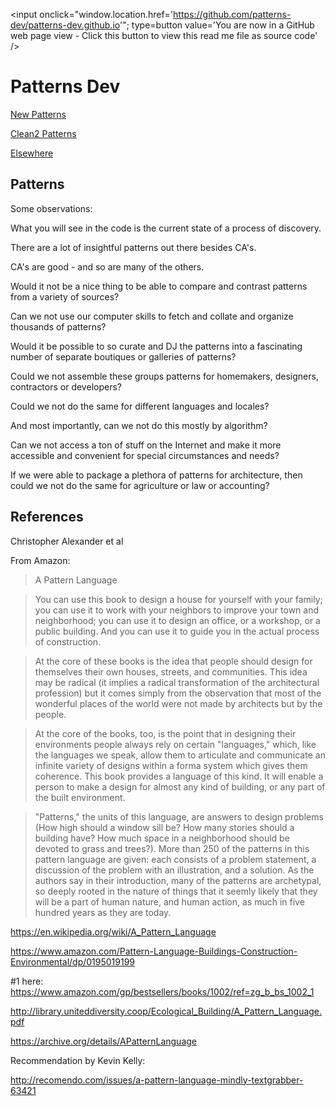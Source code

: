 <span style=display:none; >[You are now in a GitHub source code view - click this link to view this read me file as a web page]( https://patterns-dev.github.io/ "View file as a web page." ) </span>
<input onclick="window.location.href='https://github.com/patterns-dev/patterns-dev.github.io'"; type=button  value='You are now in a GitHub web page view - Click this button to view this read me file as source code' />


Patterns Dev
===

[New Patterns]( https://patterns-dev.github.io/patterns/newpat/newpat0/new-patterns-introduction.htm )

[Clean2 Patterns]( https://patterns-dev.github.io/patterns/clean2/patterns.htm )

[Elsewhere]( http://caper.ws/patterns/ )

## Patterns

Some observations:

What you will see in the code is the current state of a process of discovery.

There are a lot of insightful patterns out there besides CA's. 

CA's are good -  and so are many of the others.

Would it not be a nice thing to be able to compare and contrast patterns from a variety of sources?

Can we not use our computer skills to fetch and collate and organize thousands of patterns?

Would it be possible to so curate and DJ the patterns into a fascinating number of separate boutiques or galleries of patterns?

Could we not assemble these groups patterns for homemakers, designers, contractors or developers?

Could we not do the same for different languages and locales?

And most importantly, can we not do this mostly by algorithm?

Can we not access a ton of stuff on the Internet and make it more accessible and convenient for special circumstances and needs?

If we were able to package a plethora of patterns for architecture, then could we not do the same for agriculture or law or accounting?

## References

Christopher Alexander et al

From Amazon: 

> A Pattern Language

> You can use this book to design a house for yourself with your family; you can use it to work with your neighbors to improve your town and neighborhood; you can use it to design an office, or a workshop, or a public building. And you can use it to guide you in the actual process of construction. 
 
> At the core of these books is the idea that people should design for themselves their own houses, streets, and communities. This idea may be radical (it implies a radical transformation of the architectural profession) but it comes simply from the observation that most of the wonderful places of the world were not made by architects but by the people. 
 
> At the core of the books, too, is the point that in designing their environments people always rely on certain "languages," which, like the languages we speak, allow them to articulate and communicate an infinite variety of designs within a forma system which gives them coherence. This book provides a language of this kind. It will enable a person to make a design for almost any kind of building, or any part of the built environment. 
 
> "Patterns," the units of this language, are answers to design problems (How high should a window sill be? How many stories should a building have? How much space in a neighborhood should be devoted to grass and trees?). More than 250 of the patterns in this pattern language are given: each consists of a problem statement, a discussion of the problem with an illustration, and a solution. As the authors say in their introduction, many of the patterns are archetypal, so deeply rooted in the nature of things that it seemly likely that they will be a part of human nature, and human action, as much in five hundred years as they are today.



https://en.wikipedia.org/wiki/A_Pattern_Language

https://www.amazon.com/Pattern-Language-Buildings-Construction-Environmental/dp/0195019199

#1 here: https://www.amazon.com/gp/bestsellers/books/1002/ref=zg_b_bs_1002_1

http://library.uniteddiversity.coop/Ecological_Building/A_Pattern_Language.pdf

https://archive.org/details/APatternLanguage

Recommendation by Kevin Kelly:

http://recomendo.com/issues/a-pattern-language-mindly-textgrabber-63421


